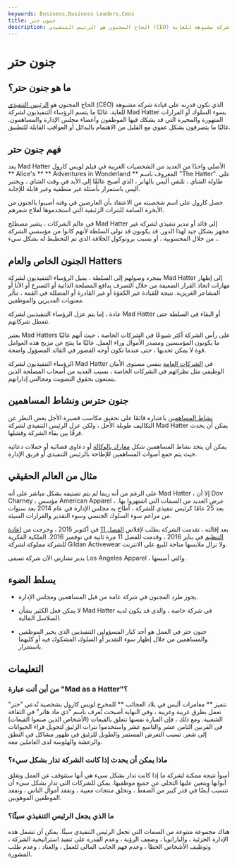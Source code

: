 ```yaml
---
keywords: Business,Business Leaders,Ceos
title: جنون حتر
description: الحاخ المجنون هو الرئيس التنفيذي (CEO) أو الفريق الإداري الذي تكون قدرته على قيادة شركة مشبوهة للغاية.
---
```


# جنون حتر
## ما هو جنون حتر؟

الحاخ المجنون هو [الرئيس التنفيذي](/ceo) (CEO) الذي تكون قدرته على قيادة شركة مشبوهة للغاية. غالبًا ما يتسم الرؤساء التنفيذيون لشركة Mad Hatter بسوء السلوك أو القرارات المتهورة والمحيرة التي قد يشكك فيها الموظفون وأعضاء مجلس الإدارة والمساهمون. غالبًا ما يتصرفون بشكل عفوي مع القليل من الاهتمام بالبدائل أو العواقب القابلة للتطبيق.

## فهم جنون حتر

يعد Mad Hatter الأصلي واحدًا من العديد من الشخصيات الغريبة في فيلم لويس كارول ** Alice's ** ** Adventures in Wonderland ** المعروف باسم "The Hatter". على طاولة الشاي ، تلتقي أليس بالهاتر ، الذي أصبح عالقًا إلى الأبد في وقت الشاي ، ويختبر أليس باستمرار بأسئلة غير منطقية وغير قابلة للإجابة.

حصل كارول على اسم شخصيته من الاعتقاد بأن العارضين في وقته أصيبوا بالجنون من الأبخرة السامة للنترات الزئبقية التي استخدموها لعلاج شعرهم.

في عالم الشركات ، يشير مصطلح Mad Hatter إلى قائد أو مدير تنفيذي لشركة غير مجهز بشكل جيد لهذا الدور. قد يكونون قد تولى السلطة لأنهم كانوا من مؤسسي الشركة ، من خلال المحسوبية ، أو بسبب بروتوكول الخلافة الذي تم التخطيط له بشكل سيء.

## الجنون الخاص والعام Hatters

بمجرد وصولهم إلى السلطة ، يميل الرؤساء التنفيذيون لشركة Mad Hatter إلى إظهار مهارات اتخاذ القرار الضعيفة من خلال التصرف بدافع المصلحة الذاتية أو التسرع أو الأنا أو المشاعر الغريزية. نتيجة للقيادة غير الكفؤة أو غير القادرة أو المضللة في القمة ، تتأثر معنويات المديرين والموظفين.

عادة ، إما يتم عزل الرؤساء التنفيذيين لشركة Mad Hatter أو البقاء في السلطة حتى تتعطل شركاتهم.

يعتبر Mad Hatters على رأس الشركة أكثر شيوعًا في الشركات الخاصة ، حيث أنهم غالبًا ما يكونون المؤسسين ومصدر الأموال وراء العمل. غالبًا ما ينتج عن مزيج هذه العوامل قوة لا يمكن تحديها ، حتى عندما تكون أوجه القصور في القائد المسؤول واضحة.

الرؤساء التنفيذيون لشركة Mad Hatter في [الشركات العامة](/publiccompany) بنفس مستوى الأمان الوظيفي مثل نظرائهم في الشركات الخاصة ، بسبب العديد من أصحاب المصلحة الذين يتمتعون بحقوق التصويت ومجالس إداراتهم.

## جنون حترس ونشاط المساهمين

[نشاط المساهمين](/shareholderactivist) باعتباره قائمًا على تحقيق مكاسب قصيرة الأجل بغض النظر عن التكاليف طويلة الأجل ، ولكن عزل الرئيس التنفيذي لشركة Mad Hatter يمكن أن يحدث فرقًا بين بقاء الشركة وفشلها.

يمكن أن يتخذ نشاط المساهمين شكل [معارك بالوكالة](/proxyfight) أو دعاوى قضائية أو حملات دعائية حيث يتم جمع أصوات المساهمين للإطاحة بالرئيس التنفيذي أو فريق الإدارة.

## مثال من العالم الحقيقي

على الرغم من أنه ربما لم يتم تصنيفه بشكل مباشر على أنه Mad Hatter ، إلا أن Dov Charney ، مؤسس American Apparel ، عرض العديد من السمات التي اشتهروا بها. بعد 25 عامًا كرئيس تنفيذي للشركة ، أطاح به مجلس الإدارة في عام 2014 بعد سنوات من مزاعم سوء السلوك الجنسي وسوء التقدير والقرارات السيئة.

بعد إقالته ، تقدمت الشركة بطلب لإفلاس [الفصل 11](/chapter11) في أكتوبر 2015 ، وخرجت من [إعادة التنظيم](/reorganization) في يناير 2016 ، وقدمت للفصل 11 مرة ثانية في نوفمبر 2016. الملكية الفكرية للشركة مملوكة لشركة Gildan Activewear ولا تزال ملابسها متاحة للبيع على الانترنت.

يدير تشارني الآن شركة تسمى Los Angeles Apparel ، والتي أسسها.

## يسلط الضوء

- يجوز طرد المجنون في شركة عامة من قبل المساهمين ومجلس الإدارة.

- لا يمكن فعل الكثير بشأن Mad Hatter في شركة خاصة ، والذي قد يكون لديه السلاسل المالية.

- جنون حتر في العمل هو أحد كبار المسؤولين التنفيذيين الذي يحير الموظفين والمساهمين من خلال إظهار سوء التقدير أو السلوك المشكوك فيه أو كليهما باستمرار.

## التعليمات

### من أين أتت عبارة "Mad as a Hatter"؟

تتميز ** مغامرات أليس في بلاد العجائب ** للمخرج لويس كارول بشخصية تُدعى "حتر" تعمل بطرق غريبة وغريبة ، وفي النهاية أصبحت تُعرف باسم "ذي ماد هاتر" في الثقافة الشعبية. ومع ذلك ، فإن العبارة نفسها تتعلق بالقبعات (الأشخاص الذين صنعوا القبعات) في القرنين الثامن عشر والتاسع عشر واستخدموا نترات الزئبق لتحويل فراء الحيوانات إلى شعر. تسبب التعرض المستمر والطويل للزئبق في ظهور مشاكل في النطق والرعشة والهلوسة لدى العاملين معه.

### ماذا يمكن أن يحدث إذا كانت الشركة تدار بشكل سيء؟

أسوأ نتيجة ممكنة لشركة ما إذا كانت تدار بشكل سيء هي أنها ستتوقف عن العمل وتغلق أبوابها ويتعين عليها التخلي عن جميع موظفيها. يمكن للشركات التي تدار بشكل سيء أن تتسبب أيضًا في قدر كبير من الضغط ، وتخلق منتجات معيبة ، وتفقد أموال الناس ، وتفقد الموظفين الموهوبين.

### ما الذي يجعل الرئيس التنفيذي سيئًا؟

هناك مجموعة متنوعة من السمات التي تجعل الرئيس التنفيذي سيئًا. يمكن أن تشمل هذه الإدارة الجزئية ، والبارانويا ، وضعف الرؤية ، وعدم القدرة على تنفيذ استراتيجية الشركة ، وتوظيف الأشخاص الخطأ ، وعدم فهم الجانب المالي للعمل ، والعناد ، وعدم طلب المشورة.

